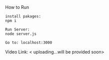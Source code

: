 How to Run
```
install pakages:
npm i

Run Server:
node server.js

Go to: localhost:3000
```
Video Link: < uploading...will be provided soon>
